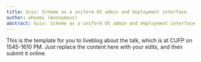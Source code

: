 ```yaml
---
title: Guix: Scheme as a uniform OS admin and deployment interface
author: whoami (Anonymous)
abstract: Guix: Scheme as a uniform OS admin and deployment interface
---
```


This is the template for you to liveblog about the talk,
which is at CUFP on 1545-1610 PM.  Just replace the content here
with your edits, and then submit it online.
